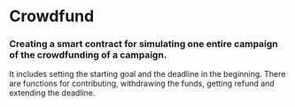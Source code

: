 # Crowdfund
### Creating a smart contract for simulating one entire campaign of the crowdfunding of a campaign. 
It includes setting the starting goal and the deadline in the beginning. There are functions for contributing, withdrawing the funds, getting refund and extending the deadline.
